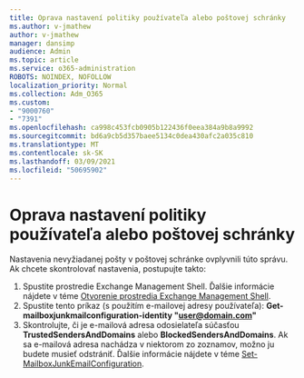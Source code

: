 ```yaml
---
title: Oprava nastavení politiky používateľa alebo poštovej schránky
ms.author: v-jmathew
author: v-jmathew
manager: dansimp
audience: Admin
ms.topic: article
ms.service: o365-administration
ROBOTS: NOINDEX, NOFOLLOW
localization_priority: Normal
ms.collection: Adm_O365
ms.custom:
- "9000760"
- "7391"
ms.openlocfilehash: ca998c453fcb0905b122436f0eea384a9b8a9992
ms.sourcegitcommit: bd6a9cb5d357baee5134c0dea430afc2a035c810
ms.translationtype: MT
ms.contentlocale: sk-SK
ms.lasthandoff: 03/09/2021
ms.locfileid: "50695902"
---
```

# <a name="fix-user-policymailbox-settings"></a>Oprava nastavení politiky používateľa alebo poštovej schránky

Nastavenia nevyžiadanej pošty v poštovej schránke ovplyvnili túto správu. Ak chcete skontrolovať nastavenia, postupujte takto:

1. Spustite prostredie Exchange Management Shell. Ďalšie informácie nájdete v téme [Otvorenie prostredia Exchange Management Shell](https://go.microsoft.com/fwlink/?linkid=2101432).
2. Spustite tento príkaz (s použitím e-mailovej adresy používateľa):  **Get-mailboxjunkmailconfiguration-identity "user@domain.com"**
3. Skontrolujte, či je e-mailová adresa odosielateľa súčasťou **TrustedSendersAndDomains** alebo **BlockedSendersAndDomains**. Ak sa e-mailová adresa nachádza v niektorom zo zoznamov, možno ju budete musieť odstrániť. Ďalšie informácie nájdete v téme [Set-MailboxJunkEmailConfiguration](https://go.microsoft.com/fwlink/?linkid=2101047).
